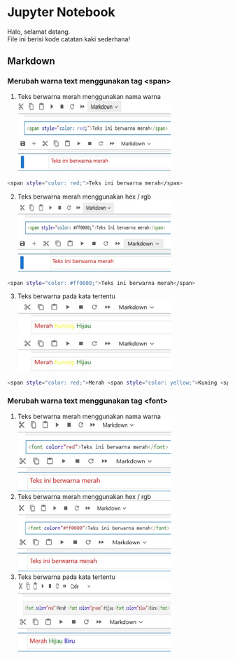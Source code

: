 # Jupyter Notebook  

Halo, selamat datang.   
File ini berisi kode catatan kaki sederhana!   

## Markdown 
### Merubah warna text menggunakan tag <<c>span> 
1. Teks berwarna merah menggunakan nama warna  
<img src="img/JupNot/01.jpg" width="350" height="80"> <img src="img/JupNot/02.jpg" width="350" height="80">   
```bash
<span style="color: red;">Teks ini berwarna merah</span>
```  
2. Teks berwarna merah menggunakan hex / rgb  
<img src="img/JupNot/03.jpg" width="350" height="80"> <img src="img/JupNot/04.jpg" width="350" height="80">  
```bash
<span style="color: #ff0000;">Teks ini berwarna merah</span>  
```  
3. Teks berwarna pada kata tertentu  
<img src="img/JupNot/05.jpg" width="350" height="80"> <img src="img/JupNot/05.jpg" width="350" height="80">  
```bash
<span style="color: red;">Merah <span style="color: yellow;">Kuning <span style="color: green;">Hijau</span>  
```
### Merubah warna text menggunakan tag <<c>font> 
1. Teks berwarna merah menggunakan nama warna
<img src="img/JupNot/06.jpg" width="350" height="80"> <img src="img/JupNot/07.jpg" width="350" height="80">  
2. Teks berwarna merah menggunakan hex / rgb
<img src="img/JupNot/08.jpg" width="350" height="80"> <img src="img/JupNot/09.jpg" width="350" height="80">
3. Teks berwarna pada kata tertentu  
<img src="img/JupNot/10.jpg" width="350" height="80"> <img src="img/JupNot/11.jpg" width="350" height="80">  

